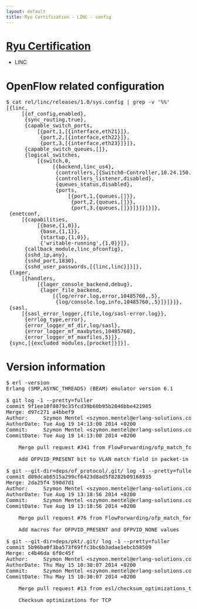 ```yaml
---
layout: default
title: Ryu Certification - LINC - config
---
```

# [Ryu Certification](http://osrg.github.io/ryu/certification.html)
* LINC

# OpenFlow related configuration
<pre>
$ cat rel/linc/releases/1.0/sys.config | grep -v '%%'
[{linc,
     [{of_config,enabled},
      {sync_routing,true},
      {capable_switch_ports,
          [{port,1,[{interface,eth21}]},
           {port,2,[{interface,eth22}]},
           {port,3,[{interface,eth23}]}]},
      {capable_switch_queues,[]},
      {logical_switches,
          [{switch,0,
               [{backend,linc_us4},
                {controllers,[{Switch0-Controller,10.24.150.30,6633,tcp}]},
                {controllers_listener,disabled},
                {queues_status,disabled},
                {ports,
                    [{port,1,{queues,[]}},
                     {port,2,{queues,[]}},
                     {port,3,{queues,[]}}]}]}]}]},
 {enetconf,
     [{capabilities,
          [{base,{1,0}},
           {base,{1,1}},
           {startup,{1,0}},
           {'writable-running',{1,0}}]},
      {callback_module,linc_ofconfig},
      {sshd_ip,any},
      {sshd_port,1830},
      {sshd_user_passwords,[{linc,linc}]}]},
 {lager,
     [{handlers,
          [{lager_console_backend,debug},
           {lager_file_backend,
               [{log/error.log,error,10485760,,5},
                {log/console.log,info,10485760,,5}]}]}]},
 {sasl,
     [{sasl_error_logger,{file,log/sasl-error.log}},
      {errlog_type,error},
      {error_logger_mf_dir,log/sasl},
      {error_logger_mf_maxbytes,10485760},
      {error_logger_mf_maxfiles,5}]},
 {sync,[{excluded_modules,[procket]}]}].
</pre>

# Version information
<pre>
$ erl -version
Erlang (SMP,ASYNC_THREADS) (BEAM) emulator version 6.1

$ git log -1 --pretty=fuller
commit 9f1ee10f0879c35fcd39b60b95b2046bbe421985
Merge: d97c271 a4bbef9
Author:     Szymon Mentel &lt;szymon.mentel@erlang-solutions.com&gt;
AuthorDate: Tue Aug 19 14:13:00 2014 +0200
Commit:     Szymon Mentel &lt;szymon.mentel@erlang-solutions.com&gt;
CommitDate: Tue Aug 19 14:13:00 2014 +0200

    Merge pull request #341 from FlowForwarding/ofp_match_for_vlan
    
    Add OFPVID_PRESENT bit to VLAN match field in packet-in message

$ git --git-dir=deps/of_protocol/.git/ log -1 --pretty=fuller
commit d09dcab6515a299cf6423d8ad5f8282b09168935
Merge: 2da25f4 590d7d1
Author:     Szymon Mentel &lt;szymon.mentel@erlang-solutions.com&gt;
AuthorDate: Tue Aug 19 13:18:56 2014 +0200
Commit:     Szymon Mentel &lt;szymon.mentel@erlang-solutions.com&gt;
CommitDate: Tue Aug 19 13:18:56 2014 +0200

    Merge pull request #76 from FlowForwarding/ofp_match_for_vlan
    
    Add macros for OFPVID_PRESENT and OFPVID_NONE values

$ git --git-dir=deps/pkt/.git/ log -1 --pretty=fuller
commit 5b96ba0f3ba573f69ffc3bc6b3adae1ebcb58509
Merge: c4b46da 6f0c45f
Author:     Szymon Mentel &lt;szymon.mentel@erlang-solutions.com&gt;
AuthorDate: Thu May 15 10:30:07 2014 +0200
Commit:     Szymon Mentel &lt;szymon.mentel@erlang-solutions.com&gt;
CommitDate: Thu May 15 10:30:07 2014 +0200

    Merge pull request #13 from esl/checksum_optimizations_tcp
    
    Checksum optimizations for TCP
</pre>
